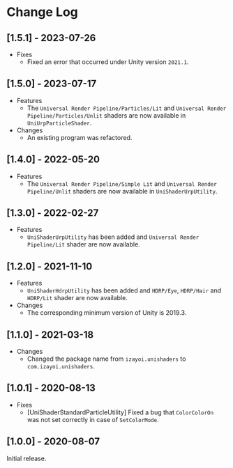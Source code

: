 # Change Log

## [1.5.1] - 2023-07-26
- Fixes
  - Fixed an error that occurred under Unity version `2021.1`.

## [1.5.0] - 2023-07-17
- Features
  - The `Universal Render Pipeline/Particles/Lit` and `Universal Render Pipeline/Particles/Unlit` shaders are now available in `UniUrpParticleShader`.
- Changes
  - An existing program was refactored.

## [1.4.0] - 2022-05-20
- Features
  - The `Universal Render Pipeline/Simple Lit` and `Universal Render Pipeline/Unlit` shaders are now available in `UniShaderUrpUtility`.

## [1.3.0] - 2022-02-27
- Features
  - `UniShaderUrpUtility` has been added and `Universal Render Pipeline/Lit` shader are now available.

## [1.2.0] - 2021-11-10
- Features
  - `UniShaderHdrpUtility` has been added and `HDRP/Eye`, `HDRP/Hair` and `HDRP/Lit` shader are now available.
- Changes
  - The corresponding minimum version of Unity is 2019.3.

## [1.1.0] - 2021-03-18
- Changes
  - Changed the package name from `izayoi.unishaders` to `com.izayoi.unishaders`.

## [1.0.1] - 2020-08-13
- Fixes
  - [UniShaderStandardParticleUtility] Fixed a bug that `ColorColorOn` was not set correctly in case of `SetColorMode`.

## [1.0.0] - 2020-08-07
Initial release.
